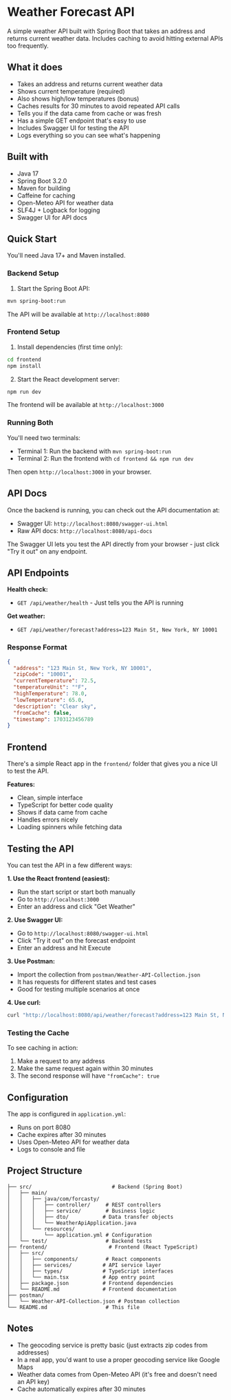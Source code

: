 # Weather Forecast API

A simple weather API built with Spring Boot that takes an address and returns current weather data. Includes caching to avoid hitting external APIs too frequently.

## What it does

- Takes an address and returns current weather data
- Shows current temperature (required)
- Also shows high/low temperatures (bonus)
- Caches results for 30 minutes to avoid repeated API calls
- Tells you if the data came from cache or was fresh
- Has a simple GET endpoint that's easy to use
- Includes Swagger UI for testing the API
- Logs everything so you can see what's happening

## Built with

- Java 17
- Spring Boot 3.2.0
- Maven for building
- Caffeine for caching
- Open-Meteo API for weather data
- SLF4J + Logback for logging
- Swagger UI for API docs

## Quick Start

You'll need Java 17+ and Maven installed.

### Backend Setup

1. Start the Spring Boot API:
```bash
mvn spring-boot:run
```

The API will be available at `http://localhost:8080`

### Frontend Setup

1. Install dependencies (first time only):
```bash
cd frontend
npm install
```

2. Start the React development server:
```bash
npm run dev
```

The frontend will be available at `http://localhost:3000`

### Running Both

You'll need two terminals:
- Terminal 1: Run the backend with `mvn spring-boot:run`
- Terminal 2: Run the frontend with `cd frontend && npm run dev`

Then open `http://localhost:3000` in your browser.

## API Docs

Once the backend is running, you can check out the API documentation at:
- Swagger UI: `http://localhost:8080/swagger-ui.html`
- Raw API docs: `http://localhost:8080/api-docs`

The Swagger UI lets you test the API directly from your browser - just click "Try it out" on any endpoint.

## API Endpoints

**Health check:**
- `GET /api/weather/health` - Just tells you the API is running

**Get weather:**
- `GET /api/weather/forecast?address=123 Main St, New York, NY 10001`

### Response Format
```json
{
  "address": "123 Main St, New York, NY 10001",
  "zipCode": "10001",
  "currentTemperature": 72.5,
  "temperatureUnit": "°F",
  "highTemperature": 78.0,
  "lowTemperature": 65.0,
  "description": "Clear sky",
  "fromCache": false,
  "timestamp": 1703123456789
}
```

## Frontend

There's a simple React app in the `frontend/` folder that gives you a nice UI to test the API.

**Features:**
- Clean, simple interface
- TypeScript for better code quality
- Shows if data came from cache
- Handles errors nicely
- Loading spinners while fetching data

## Testing the API

You can test the API in a few different ways:

**1. Use the React frontend (easiest):**
- Run the start script or start both manually
- Go to `http://localhost:3000`
- Enter an address and click "Get Weather"

**2. Use Swagger UI:**
- Go to `http://localhost:8080/swagger-ui.html`
- Click "Try it out" on the forecast endpoint
- Enter an address and hit Execute

**3. Use Postman:**
- Import the collection from `postman/Weather-API-Collection.json`
- It has requests for different states and test cases
- Good for testing multiple scenarios at once

**4. Use curl:**
```bash
curl "http://localhost:8080/api/weather/forecast?address=123 Main St, New York, NY 10001"
```

### Testing the Cache

To see caching in action:
1. Make a request to any address
2. Make the same request again within 30 minutes
3. The second response will have `"fromCache": true`

## Configuration

The app is configured in `application.yml`:
- Runs on port 8080
- Cache expires after 30 minutes
- Uses Open-Meteo API for weather data
- Logs to console and file

## Project Structure

```
├── src/                          # Backend (Spring Boot)
│   ├── main/
│   │   ├── java/com/forcasty/
│   │   │   ├── controller/     # REST controllers
│   │   │   ├── service/        # Business logic
│   │   │   ├── dto/           # Data transfer objects
│   │   │   └── WeatherApiApplication.java
│   │   └── resources/
│   │       └── application.yml # Configuration
│   └── test/                   # Backend tests
├── frontend/                    # Frontend (React TypeScript)
│   ├── src/
│   │   ├── components/         # React components
│   │   ├── services/          # API service layer
│   │   ├── types/             # TypeScript interfaces
│   │   └── main.tsx           # App entry point
│   ├── package.json           # Frontend dependencies
│   └── README.md              # Frontend documentation
├── postman/
│   └── Weather-API-Collection.json # Postman collection
└── README.md                   # This file
```

## Notes

- The geocoding service is pretty basic (just extracts zip codes from addresses)
- In a real app, you'd want to use a proper geocoding service like Google Maps
- Weather data comes from Open-Meteo API (it's free and doesn't need an API key)
- Cache automatically expires after 30 minutes
